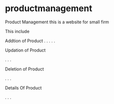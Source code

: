 # productmanagement


Product Management this is a website for small firm

This include 

Addtion of Product .
.
.
.
.

Updation of Product 

.
.
.


Deletion of Product 

.
.
.

Details Of Product 

.
.
.

